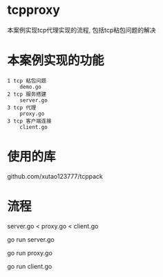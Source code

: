 # tcpproxy
本案例实现tcp代理实现的流程, 包括tcp粘包问题的解决


# 本案例实现的功能 
	1 tcp 粘包问题
		demo.go
	2 tcp 服务搭建 
		server.go
	3 tcp 代理
		proxy.go
	3 tcp 客户端连接
		client.go

# 使用的库
github.com/xutao123777/tcppack


# 流程
   server.go < proxy.go < client.go

go run server.go

go run proxy.go

go run client.go
